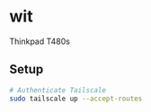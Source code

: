 # wit

Thinkpad T480s

## Setup

```bash
# Authenticate Tailscale
sudo tailscale up --accept-routes
```

